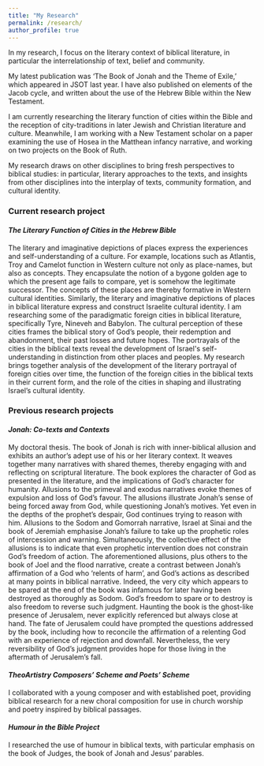 ```yaml
---
title: "My Research"
permalink: /research/
author_profile: true
---
```


In my research, I focus on the literary context of biblical literature, in particular the interrelationship of text, belief and community. 

My latest publication was ‘The Book of Jonah and the Theme of Exile,’ which appeared in JSOT last year. I have also published on elements of the Jacob cycle, and written about the use of the Hebrew Bible within the New Testament. 

I am currently researching the literary function of cities within the Bible and the reception of city-traditions in later Jewish and Christian literature and culture. Meanwhile, I am working with a New Testament scholar on a paper examining the use of Hosea in the Matthean infancy narrative, and working on two projects on the Book of Ruth.

My research draws on other disciplines to bring fresh perspectives to biblical studies: in particular, literary approaches to the texts, and insights from other disciplines into the interplay of texts, community formation, and cultural identity.

### Current research project

#### *The Literary Function of Cities in the Hebrew Bible*
The literary and imaginative depictions of places express the experiences and self-understanding of a culture. For example, locations such as Atlantis, Troy and Camelot function in Western culture not only as place-names, but also as concepts. They encapsulate the notion of a bygone golden age to which the present age fails to compare, yet is somehow the legitimate successor. The concepts of these places are thereby formative in Western cultural identities. Similarly, the literary and imaginative depictions of places in biblical literature express and construct Israelite cultural identity. I am researching some of the paradigmatic foreign cities in biblical literature, specifically Tyre, Nineveh and Babylon. The cultural perception of these cities frames the biblical story of God’s people, their redemption and abandonment, their past losses and future hopes. The portrayals of the cities in the biblical texts reveal the development of Israel's self-understanding in distinction from other places and peoples. My research brings together analysis of the development of the literary portrayal of foreign cities over time, the function of the foreign cities in the biblical texts in their current form, and the role of the cities in shaping and illustrating Israel’s cultural identity.

### Previous research projects

#### *Jonah: Co-texts and Contexts*
My doctoral thesis. The book of Jonah is rich with inner-biblical allusion and exhibits an author’s adept use of his or her literary context. It weaves together many narratives with shared themes, thereby engaging with and reflecting on scriptural literature. The book explores the character of God as presented in the literature, and the implications of God’s character for humanity. Allusions to the primeval and exodus narratives evoke themes of expulsion and loss of God’s favour. The allusions illustrate Jonah’s sense of being forced away from God, while questioning Jonah’s motives. Yet even in the depths of the prophet’s despair, God continues trying to reason with him. Allusions to the Sodom and Gomorrah narrative, Israel at Sinai and the book of Jeremiah emphasise Jonah’s failure to take up the prophetic roles of intercession and warning. Simultaneously, the collective effect of the allusions is to indicate that even prophetic intervention does not constrain God’s freedom of action. The aforementioned allusions, plus others to the book of Joel and the flood narrative, create a contrast between Jonah’s affirmation of a God who ‘relents of harm’, and God’s actions as described at many points in biblical narrative. Indeed, the very city which appears to be spared at the end of the book was infamous for later having been destroyed as thoroughly as Sodom. God’s freedom to spare or to destroy is also freedom to reverse such judgment. Haunting the book is the ghost-like presence of Jerusalem, never explicitly referenced but always close at hand. The fate of Jerusalem could have prompted the questions addressed by the book, including how to reconcile the affirmation of a relenting God with an experience of rejection and downfall. Nevertheless, the very reversibility of God’s judgment provides hope for those living in the aftermath of Jerusalem’s fall.


#### *TheoArtistry Composers’ Scheme and Poets’ Scheme*
I collaborated with a young composer and with established poet, providing biblical research for a new choral composition for use in church worship and poetry inspired by biblical passages.


#### *Humour in the Bible Project*
I researched the use of humour in biblical texts, with particular emphasis on the book of Judges, the book of Jonah and Jesus’ parables.

